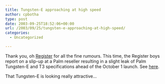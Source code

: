 ```yaml
---
title: Tungsten-E approaching at high speed
author: cpbotha
type: post
date: 2003-09-25T18:52:06+00:00
url: /2003/09/25/tungsten-e-approaching-at-high-speed/
categories:
  - Uncategorized

---
```

Thank you, oh [Register][1] for all the fine rumours. This time, the Register boys report on a slip-up at a Palm reseller resulting in a slight leak of Palm Tungsten-E and T3 specifications ahead of the October 1 launch. See [here][2].

That Tungsten-E is looking really attractive&#8230;

 [1]: http://www.theregister.co.uk/
 [2]: http://www.theregister.co.uk/content/68/33023.html